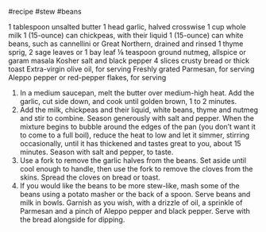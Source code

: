 #recipe #stew #beans 

1  tablespoon unsalted butter
1  head garlic, halved crosswise
1  cup whole milk
1  (15-ounce) can chickpeas, with their liquid
1  (15-ounce) can white beans, such as cannellini or Great Northern, drained and rinsed
1  thyme sprig, 2 sage leaves or 1 bay leaf
⅛  teaspoon ground nutmeg, allspice or garam masala
 Kosher salt and black pepper
4  slices crusty bread or thick toast
 Extra-virgin olive oil, for serving
 Freshly grated Parmesan, for serving
 Aleppo pepper or red-pepper flakes, for serving
 
 
 
1. In a medium saucepan, melt the butter over medium-high heat. Add the garlic, cut side down, and cook until golden brown, 1 to 2 minutes.
2. Add the milk, chickpeas and their liquid, white beans, thyme and nutmeg and stir to combine. Season generously with salt and pepper. When the mixture begins to bubble around the edges of the pan (you don’t want it to come to a full boil), reduce the heat to low and let it simmer, stirring occasionally, until it has thickened and tastes great to you, about 15 minutes. Season with salt and pepper, to taste.
3. Use a fork to remove the garlic halves from the beans. Set aside until cool enough to handle, then use the fork to remove the cloves from the skins. Spread the cloves on bread or toast.
4. If you would like the beans to be more stew-like, mash some of the beans using a potato masher or the back of a spoon. Serve beans and milk in bowls. Garnish as you wish, with a drizzle of oil, a sprinkle of Parmesan and a pinch of Aleppo pepper and black pepper. Serve with the bread alongside for dipping.
